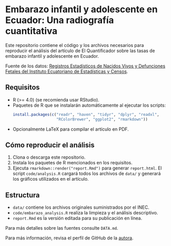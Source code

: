 # Embarazo infantil y adolescente en Ecuador: Una radiografía cuantitativa

Este repositorio contiene el código y los archivos necesarios para reproducir el análisis del artículo de El Quantificador sobre las tasas de embarazo infantil y adolescente en Ecuador.

Fuente de los datos: [Registros Estadísticos de Nacidos Vivos y Defunciones Fetales del Instituto Ecuatoriano de Estadísticas y Censos](https://www.ecuadorencifras.gob.ec/nacidos-vivos-y-defunciones-fetales/).

## Requisitos
- R (>= 4.0) (se recomienda usar RStudio).
- Paquetes de R que se instalarán automáticamente al ejecutar los scripts:
  ```r
  install.packages(c("readr", "haven", "tidyr", "dplyr", "readxl",
                     "RColorBrewer", "ggplot2", "rmarkdown"))
  ```
- Opcionalmente LaTeX para compilar el artículo en PDF.

## Cómo reproducir el análisis

1. Clona o descarga este repositorio.
2. Instala los paquetes de R mencionados en los requisitos.
3. Ejecuta `rmarkdown::render("report.Rmd")` para generar `report.html`.
   El script `code/analysis.R` cargará todos los archivos de `data/` y generará los gráficos utilizados en el artículo.

## Estructura

- `data/` contiene los archivos originales suministrados por el INEC.
- `code/embarazo_analysis.R` realiza la limpieza y el análisis descriptivo.
- `report.Rmd` es la versión editada para su publicación en línea.

Para más detalles sobre las fuentes consulte `DATA.md`.

Para más información, revisa el perfil de GitHub de la [autora](https://github.com/carolinaespinosa).
